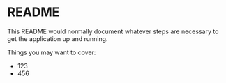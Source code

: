 # README

This README would normally document whatever steps are necessary to get the
application up and running.

Things you may want to cover:

* 123
* 456

